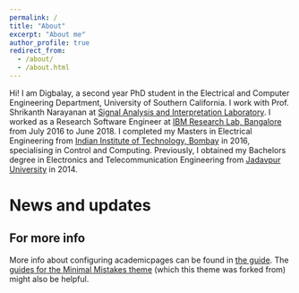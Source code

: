 ```yaml
---
permalink: /
title: "About"
excerpt: "About me"
author_profile: true
redirect_from: 
  - /about/
  - /about.html
---
```


Hi! I am Digbalay, a second year PhD student in the Electrical and Computer Engineering Department, University of Southern California. I work with Prof. Shrikanth Narayanan at [Signal Analysis and Interpretation Laboratory](https://sail.usc.edu/). I worked as a Research Software Engineer at [IBM Research Lab, Bangalore](https://www.research.ibm.com/labs/india/) from July 2016 to June 2018. I completed my Masters in Electrical Engineering from [Indian Institute of Technology, Bombay](https://www.ee.iitb.ac.in/web) in 2016,
specialising in Control and Computing. Previously, I obtained my Bachelors degree in Electronics and
Telecommunication Engineering from [Jadavpur University](http://www.jaduniv.edu.in/) in 2014.

News and updates
======



For more info
------
More info about configuring academicpages can be found in [the guide](https://academicpages.github.io/markdown/). The [guides for the Minimal Mistakes theme](https://mmistakes.github.io/minimal-mistakes/docs/configuration/) (which this theme was forked from) might also be helpful.
